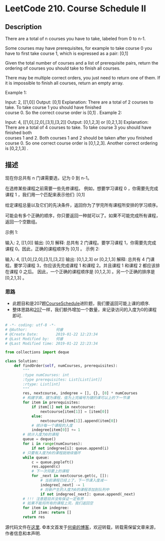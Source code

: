 # LeetCode 210. Course Schedule II

## Description

There are a total of n courses you have to take, labeled from 0 to n-1.

Some courses may have prerequisites, for example to take course 0 you have to first take course 1, which is expressed as a pair: [0,1]

Given the total number of courses and a list of prerequisite pairs, return the ordering of courses you should take to finish all courses.

There may be multiple correct orders, you just need to return one of them. If it is impossible to finish all courses, return an empty array.

Example 1:

Input: 2, \[\[1,0]] 
Output: \[0,1]
Explanation: There are a total of 2 courses to take. To take course 1 you should have finished   
             course 0. So the correct course order is [0,1] .
Example 2:

Input: 4, \[\[1,0],\[2,0],\[3,1],\[3,2]]
Output: \[0,1,2,3] or \[0,2,1,3]
Explanation: There are a total of 4 courses to take. To take course 3 you should have finished both     
             courses 1 and 2. Both courses 1 and 2 should be taken after you finished course 0. 
             So one correct course order is \[0,1,2,3]. Another correct ordering is \[0,2,1,3] .

## 描述

现在你总共有 n 门课需要选，记为 0 到 n-1。

在选修某些课程之前需要一些先修课程。 例如，想要学习课程 0 ，你需要先完成课程 1 ，我们用一个匹配来表示他们: \[0,1]

给定课程总量以及它们的先决条件，返回你为了学完所有课程所安排的学习顺序。

可能会有多个正确的顺序，你只要返回一种就可以了。如果不可能完成所有课程，返回一个空数组。

示例 1:

输入: 2, \[\[1,0]] 
输出: \[0,1]
解释: 总共有 2 门课程。要学习课程 1，你需要先完成课程 0。因此，正确的课程顺序为 [0,1] 。
示例 2:

输入: 4, \[\[1,0],\[2,0],\[3,1],\[3,2]]
输出: \[0,1,2,3] or \[0,2,1,3]
解释: 总共有 4 门课程。要学习课程 3，你应该先完成课程 1 和课程 2。并且课程 1 和课程 2 都应该排在课程 0 之后。
     因此，一个正确的课程顺序是 \[0,1,2,3] 。另一个正确的排序是 \[0,2,1,3] 。

### 思路

* 此题目和是207题[CourseSchedule](https://leetcode.com/problems/course-schedule)进阶题，我们要返回可能上课的顺序.
* 整体思路和[207](https://www.ruicore.cn/leetcode-207-course-schedule/)一样，我们额外增加一个数量，来记录访问的入度为0的课程即可.

```python
# -*- coding: utf-8 -*-
# @Author:             何睿
# @Create Date:        2019-01-22 12:23:34
# @Last Modified by:   何睿
# @Last Modified time: 2019-01-22 22:23:34

from collections import deque

class Solution:
    def findOrder(self, numCourses, prerequisites):
        """
        :type numCourses: int
        :type prerequisites: List[List[int]]
        :rtype: List[int]
        """
        res, nextcourse, indegree = [], {}, [0] * numCourses
        # 构建字典，键为课程，值为上完编号为键的课可以上的下一节课
        for item in prerequisites:
            if item[1] not in nextcourse:
                nextcourse[item[1]] = [item[0]]
            else:
                nextcourse[item[1]].append(item[0])
            # 统计每一个课程的入度
            indegree[item[0]] += 1
        # 统计入度为0的课程
        queue = deque()
        for i in range(numCourses):
            if not indegree[i]: queue.append(i)
        # 只要有入度为0的课程就继续循环
        while queue:
            c = queue.popleft()
            res.append(c)
            # 下一次将要上的课程
            for _next in nextcourse.get(c, []):
                # 当前课程已经上了，下一节课入度减一
                indegree[_next] -= 1
                # 将新产生的入度为0的课程添加到队列中
                if not indegree[_next]: queue.append(_next)
        # !!! 注意题目并没有保证一定有界
        # 如果不能将所有的课程上完，我们返回空
        for item in indegree:
            if item: return []
        return res
```
源代码文件在[这里](https://github.com/ruicore/Algorithm/blob/master/Leetcode/2019-01-22-210-Course-Schedule-II.py).
©本文首发于[何睿的博客](https://www.ruicore.cn/leetcode-210-course-schedule-ii/)，欢迎转载，转载需保留文章来源，作者信息和本声明.

